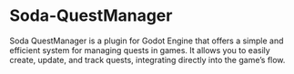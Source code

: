# Soda-QuestManager
Soda QuestManager is a plugin for Godot Engine that offers a simple and efficient system for managing quests in games. It allows you to easily create, update, and track quests, integrating directly into the game’s flow.
